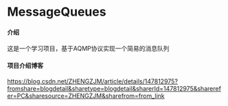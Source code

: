 # MessageQueues

#### 介绍
这是一个学习项目，基于AQMP协议实现一个简易的消息队列

#### 项目介绍博客
https://blog.csdn.net/ZHENGZJM/article/details/147812975?fromshare=blogdetail&sharetype=blogdetail&sharerId=147812975&sharerefer=PC&sharesource=ZHENGZJM&sharefrom=from_link

